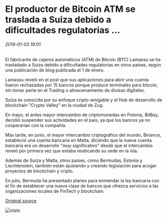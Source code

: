 # El productor de Bitcoin ATM se traslada a Suiza debido a dificultades regulatorias ...

###### 2019-01-03 19:01

El fabricante de cajeros automáticos (ATM) de Bitcoin (BTC) Lamassu se ha trasladado a Suiza debido a dificultades regulatorias en otros países, según una publicación de blog publicada el 1 de enero.

Lamassu reveló en el post que sus aplicaciones para abrir una cuenta fueron rechazadas por 15 bancos porque produce terminales para bitcoin, sin tomar parte en el Trading o almacenamiento de divisas digitales.

Suiza es conocida por su enfoque cripto-amigable y el Hub de desarrollo de blockchain "Crypto Valley" en la ciudad de Zug.

En mayo, el antes mayor intercambio de criptomonedas en Polonia, BitBay, decidió suspender sus actividades en el país, ya que los bancos ya no cooperarían con la compañía.

Más tarde, en junio, el mayor intercambio criptográfico del mundo, Binance, estableció una cuenta bancaria en Malta, diciendo que la nueva cuenta bancaria era un desarrollo "muy significativo" desde que el intercambio reveló por primera vez que estaba reubicando su sede en la isla.

Además de Suiza y Malta, otros países, como Bermudas, Estonia y Liechtenstein, también están ajustando y creando legislación para acoger proyectos de blockchain y cripto.

En julio, Bermuda ha presentado planes para enmendar la ley bancaria con el fin de establecer una nueva clase de bancos que ofrezca servicios a las organizaciones locales de FinTech y blockchain.

[Original source](https://cointelegraph.com/news/bitcoin-atm-producer-moves-to-switzerland-due-to-regulatory-difficulties)

![stats](https://c.statcounter.com/11760860/0/a89fa40b/1/ "stats")